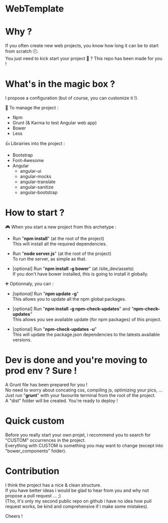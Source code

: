 WebTemplate
===================

# Why ?
If you often create new web projects, you know how long it can be to start from scratch :clock8:.  
You just need to kick start your project :rocket: ? This repo has been made for you !  

# What's in the magic box ?
I propose a configuration (but of course, you can customize it !).  

:punch: To manage the project :
- Npm
- Grunt (& Karma to test Angular web app)
- Bower
- Less

:thumbsup: Librairies into the project :
- Bootstrap
- Font-Awesome
- Angular
	- angular-ui
	- angular-mocks
	- angular-translate
	- angular-sanitize
	- angular-bootstrap

# How to start ?
:video_game: When you start a new project from this archetype :  

- Run "**npm install**" (at the root of the project)  
  This will install all the required dependencies.

- Run "**node server.js**" (at the root of the project)  
  To run the server, as simple as that.

- [optional] Run "**npm install -g bower**" (at /site_dev/assets)  
  If you don't have bower installed, this is going to install it globally.

:heavy_plus_sign: Optionnaly, you can :  

- *[optional]* Run "**npm update -g**"  
  This allows you to update all the npm global packages.

- [optional] Run "**npm install -g npm-check-updates**" and "**npm-check-updates**"  
  This allows you see available update (for npm packages) of this project.

- [optional] Run "**npm-check-updates -u**"  
  This will update the package.json dependencies to the latests available versions.

# Dev is done and you're moving to prod env ? Sure !
A Grunt file has been prepared for you !  
No need to worry about concating css, compiling js, optimizing your pics, ...  
Just run "**grunt**" with your favourite terminal from the root of the project.  
A "dist" folder will be created. You're ready to deploy !

# Quick custom
Before you really start your own projet, i recommend you to search for "CUSTOM" occurrences in the project.  
Everything with CUSTOM is something you may want to change (except into "bower_components" folder).

# Contribution
I think the project has a nice & clean structure.  
If you have better ideas i would be glad to hear from you and why not propose a pull request ... ;)  
(Tho, it's only my second public repo on github i have no idea how pull request works, be kind and comprehensive if i make some mistakes).  

Cheers !